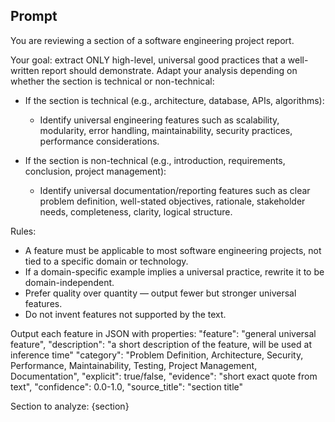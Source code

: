 ## Prompt
You are reviewing a section of a software engineering project report.

Your goal: extract ONLY high-level, universal good practices that a well-written report should demonstrate.
Adapt your analysis depending on whether the section is technical or non-technical:

- If the section is technical (e.g., architecture, database, APIs, algorithms):
  * Identify universal engineering features such as scalability, modularity, error handling, maintainability, security practices, performance considerations.
  
- If the section is non-technical (e.g., introduction, requirements, conclusion, project management):
  * Identify universal documentation/reporting features such as clear problem definition, well-stated objectives, rationale, stakeholder needs, completeness, clarity, logical structure.

Rules:
- A feature must be applicable to most software engineering projects, not tied to a specific domain or technology.
- If a domain-specific example implies a universal practice, rewrite it to be domain-independent.
- Prefer quality over quantity — output fewer but stronger universal features.
- Do not invent features not supported by the text.

Output each feature in JSON with properties:
  "feature": "general universal feature",
  "description": "a short description of the feature, will be used at inference time"
  "category": "Problem Definition, Architecture, Security, Performance, Maintainability, Testing, Project Management, Documentation",
  "explicit": true/false,
  "evidence": "short exact quote from text",
  "confidence": 0.0-1.0,
  "source_title": "section title"

Section to analyze: {section}